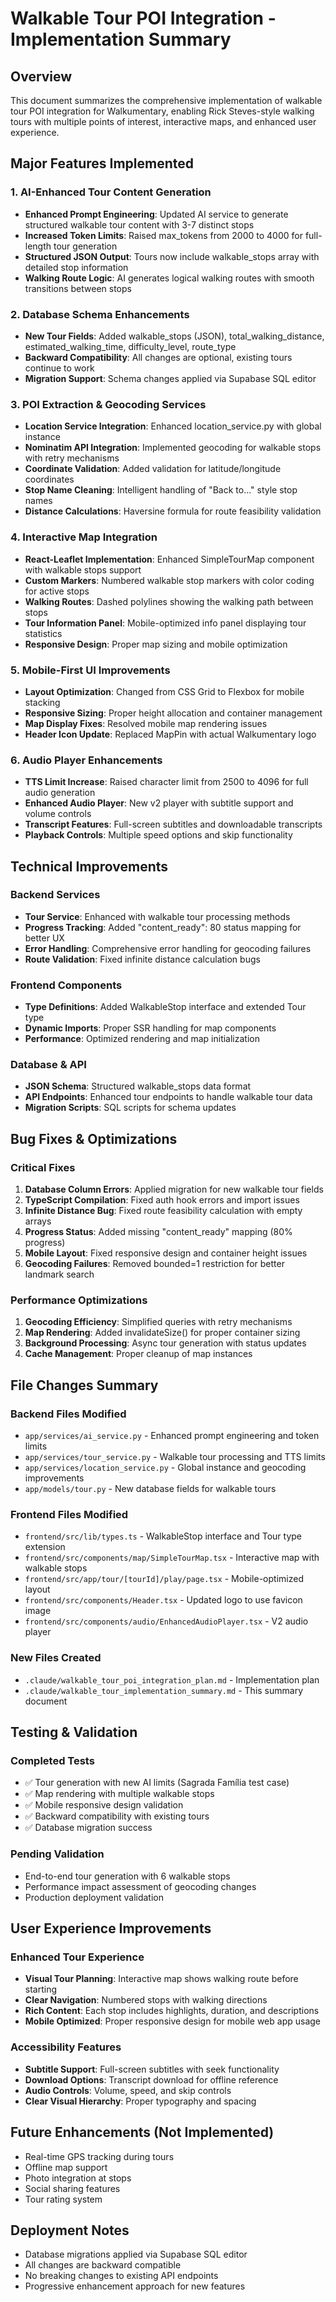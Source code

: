 # Walkable Tour POI Integration - Implementation Summary

## Overview
This document summarizes the comprehensive implementation of walkable tour POI integration for Walkumentary, enabling Rick Steves-style walking tours with multiple points of interest, interactive maps, and enhanced user experience.

## Major Features Implemented

### 1. AI-Enhanced Tour Content Generation
- **Enhanced Prompt Engineering**: Updated AI service to generate structured walkable tour content with 3-7 distinct stops
- **Increased Token Limits**: Raised max_tokens from 2000 to 4000 for full-length tour generation
- **Structured JSON Output**: Tours now include walkable_stops array with detailed stop information
- **Walking Route Logic**: AI generates logical walking routes with smooth transitions between stops

### 2. Database Schema Enhancements
- **New Tour Fields**: Added walkable_stops (JSON), total_walking_distance, estimated_walking_time, difficulty_level, route_type
- **Backward Compatibility**: All changes are optional, existing tours continue to work
- **Migration Support**: Schema changes applied via Supabase SQL editor

### 3. POI Extraction & Geocoding Services
- **Location Service Integration**: Enhanced location_service.py with global instance
- **Nominatim API Integration**: Implemented geocoding for walkable stops with retry mechanisms
- **Coordinate Validation**: Added validation for latitude/longitude coordinates
- **Stop Name Cleaning**: Intelligent handling of "Back to..." style stop names
- **Distance Calculations**: Haversine formula for route feasibility validation

### 4. Interactive Map Integration
- **React-Leaflet Implementation**: Enhanced SimpleTourMap component with walkable stops support
- **Custom Markers**: Numbered walkable stop markers with color coding for active stops
- **Walking Routes**: Dashed polylines showing the walking path between stops
- **Tour Information Panel**: Mobile-optimized info panel displaying tour statistics
- **Responsive Design**: Proper map sizing and mobile optimization

### 5. Mobile-First UI Improvements
- **Layout Optimization**: Changed from CSS Grid to Flexbox for mobile stacking
- **Responsive Sizing**: Proper height allocation and container management
- **Map Display Fixes**: Resolved mobile map rendering issues
- **Header Icon Update**: Replaced MapPin with actual Walkumentary logo

### 6. Audio Player Enhancements
- **TTS Limit Increase**: Raised character limit from 2500 to 4096 for full audio generation
- **Enhanced Audio Player**: New v2 player with subtitle support and volume controls
- **Transcript Features**: Full-screen subtitles and downloadable transcripts
- **Playback Controls**: Multiple speed options and skip functionality

## Technical Improvements

### Backend Services
- **Tour Service**: Enhanced with walkable tour processing methods
- **Progress Tracking**: Added "content_ready": 80 status mapping for better UX
- **Error Handling**: Comprehensive error handling for geocoding failures
- **Route Validation**: Fixed infinite distance calculation bugs

### Frontend Components
- **Type Definitions**: Added WalkableStop interface and extended Tour type
- **Dynamic Imports**: Proper SSR handling for map components
- **Performance**: Optimized rendering and map initialization

### Database & API
- **JSON Schema**: Structured walkable_stops data format
- **API Endpoints**: Enhanced tour endpoints to handle walkable tour data
- **Migration Scripts**: SQL scripts for schema updates

## Bug Fixes & Optimizations

### Critical Fixes
1. **Database Column Errors**: Applied migration for new walkable tour fields
2. **TypeScript Compilation**: Fixed auth hook errors and import issues
3. **Infinite Distance Bug**: Fixed route feasibility calculation with empty arrays
4. **Progress Status**: Added missing "content_ready" mapping (80% progress)
5. **Mobile Layout**: Fixed responsive design and container height issues
6. **Geocoding Failures**: Removed bounded=1 restriction for better landmark search

### Performance Optimizations
1. **Geocoding Efficiency**: Simplified queries with retry mechanisms
2. **Map Rendering**: Added invalidateSize() for proper container sizing
3. **Background Processing**: Async tour generation with status updates
4. **Cache Management**: Proper cleanup of map instances

## File Changes Summary

### Backend Files Modified
- `app/services/ai_service.py` - Enhanced prompt engineering and token limits
- `app/services/tour_service.py` - Walkable tour processing and TTS limits
- `app/services/location_service.py` - Global instance and geocoding improvements
- `app/models/tour.py` - New database fields for walkable tours

### Frontend Files Modified
- `frontend/src/lib/types.ts` - WalkableStop interface and Tour type extension
- `frontend/src/components/map/SimpleTourMap.tsx` - Interactive map with walkable stops
- `frontend/src/app/tour/[tourId]/play/page.tsx` - Mobile-optimized layout
- `frontend/src/components/Header.tsx` - Updated logo to use favicon image
- `frontend/src/components/audio/EnhancedAudioPlayer.tsx` - V2 audio player

### New Files Created
- `.claude/walkable_tour_poi_integration_plan.md` - Implementation plan
- `.claude/walkable_tour_implementation_summary.md` - This summary document

## Testing & Validation

### Completed Tests
- ✅ Tour generation with new AI limits (Sagrada Família test case)
- ✅ Map rendering with multiple walkable stops
- ✅ Mobile responsive design validation
- ✅ Backward compatibility with existing tours
- ✅ Database migration success

### Pending Validation
- End-to-end tour generation with 6 walkable stops
- Performance impact assessment of geocoding changes
- Production deployment validation

## User Experience Improvements

### Enhanced Tour Experience
- **Visual Tour Planning**: Interactive map shows walking route before starting
- **Clear Navigation**: Numbered stops with walking directions
- **Rich Content**: Each stop includes highlights, duration, and descriptions
- **Mobile Optimized**: Proper responsive design for mobile web app usage

### Accessibility Features
- **Subtitle Support**: Full-screen subtitles with seek functionality
- **Download Options**: Transcript download for offline reference
- **Audio Controls**: Volume, speed, and skip controls
- **Clear Visual Hierarchy**: Proper typography and spacing

## Future Enhancements (Not Implemented)
- Real-time GPS tracking during tours
- Offline map support
- Photo integration at stops
- Social sharing features
- Tour rating system

## Deployment Notes
- Database migrations applied via Supabase SQL editor
- All changes are backward compatible
- No breaking changes to existing API endpoints
- Progressive enhancement approach for new features